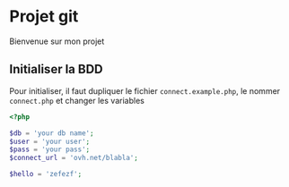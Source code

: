 # Projet git 

Bienvenue sur mon projet

## Initialiser la BDD

Pour initialiser, il faut dupliquer le fichier `connect.example.php`, le nommer `connect.php` et changer les variables

```php
<?php 

$db = 'your db name';
$user = 'your user';
$pass = 'your pass';
$connect_url = 'ovh.net/blabla';

$hello = 'zefezf';
```
